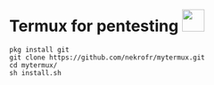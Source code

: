 # Termux for pentesting [<img src="https://i.imgur.com/YE3y27n.png" width="40" height="40"/>](https://termux.com/)

```
pkg install git
git clone https://github.com/nekrofr/mytermux.git
cd mytermux/
sh install.sh
```
